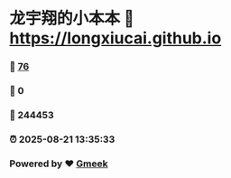 # 龙宇翔的小本本 :link: https://longxiucai.github.io 
### :page_facing_up: [76](https://longxiucai.github.io/tag.html) 
### :speech_balloon: 0 
### :hibiscus: 244453 
### :alarm_clock: 2025-08-21 13:35:33 
### Powered by :heart: [Gmeek](https://github.com/Meekdai/Gmeek)
